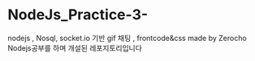 # NodeJs_Practice-3-

nodejs , Nosql, socket.io 기반 gif 채팅 , frontcode&css made by Zerocho
<br>
Nodejs공부를 하며 개설된 레포지토리입니다
